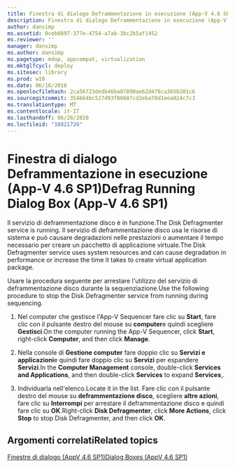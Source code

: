 ```yaml
---
title: Finestra di dialogo Deframmentazione in esecuzione (App-V 4.6 SP1)
description: Finestra di dialogo Deframmentazione in esecuzione (App-V 4.6 SP1)
author: dansimp
ms.assetid: 0ceb0897-377e-4754-a7ab-3bc2b5af1452
ms.reviewer: ''
manager: dansimp
ms.author: dansimp
ms.pagetype: mdop, appcompat, virtualization
ms.mktglfcycl: deploy
ms.sitesec: library
ms.prod: w10
ms.date: 06/16/2016
ms.openlocfilehash: 2ca56723dedb46ba87890ae62d476ca365b201c6
ms.sourcegitcommit: 354664bc527d93f80687cd2eba70d1eea024c7c3
ms.translationtype: MT
ms.contentlocale: it-IT
ms.lasthandoff: 06/26/2020
ms.locfileid: "10821726"
---
```

# <span data-ttu-id="e0c9b-103">Finestra di dialogo Deframmentazione in esecuzione (App-V 4.6 SP1)</span><span class="sxs-lookup"><span data-stu-id="e0c9b-103">Defrag Running Dialog Box (App-V 4.6 SP1)</span></span>


<span data-ttu-id="e0c9b-104">Il servizio di deframmentazione disco è in funzione.</span><span class="sxs-lookup"><span data-stu-id="e0c9b-104">The Disk Defragmenter service is running.</span></span> <span data-ttu-id="e0c9b-105">Il servizio di deframmentazione disco usa le risorse di sistema e può causare degradazioni nelle prestazioni o aumentare il tempo necessario per creare un pacchetto di applicazione virtuale.</span><span class="sxs-lookup"><span data-stu-id="e0c9b-105">The Disk Defragmenter service uses system resources and can cause degradation in performance or increase the time it takes to create virtual application package.</span></span>

<span data-ttu-id="e0c9b-106">Usare la procedura seguente per arrestare l'utilizzo del servizio di deframmentazione disco durante la sequenziazione.</span><span class="sxs-lookup"><span data-stu-id="e0c9b-106">Use the following procedure to stop the Disk Defragmenter service from running during sequencing.</span></span>

1.  <span data-ttu-id="e0c9b-107">Nel computer che gestisce l'App-V Sequencer fare clic su **Start**, fare clic con il pulsante destro del mouse su **computer**e quindi scegliere **Gestisci**.</span><span class="sxs-lookup"><span data-stu-id="e0c9b-107">On the computer running the App-V Sequencer, click **Start**, right-click **Computer**, and then click **Manage**.</span></span>

2.  <span data-ttu-id="e0c9b-108">Nella console di **Gestione computer** fare doppio clic su **Servizi e applicazioni**e quindi fare doppio clic su **Servizi** per espandere **Servizi**.</span><span class="sxs-lookup"><span data-stu-id="e0c9b-108">In the **Computer Management** console, double-click **Services and Applications**, and then double-click **Services** to expand **Services**,.</span></span>

3.  <span data-ttu-id="e0c9b-109">Individuarla nell'elenco.</span><span class="sxs-lookup"><span data-stu-id="e0c9b-109">Locate it in the list.</span></span> <span data-ttu-id="e0c9b-110">Fare clic con il pulsante destro del mouse su **deframmentazione disco**, scegliere **altre azioni**, fare clic su **Interrompi** per arrestare il deframmentazione disco e quindi fare clic su **OK**.</span><span class="sxs-lookup"><span data-stu-id="e0c9b-110">Right-click **Disk Defragmenter**, click **More Actions**, click **Stop** to stop Disk Defragmenter, and then click **OK**.</span></span>

## <span data-ttu-id="e0c9b-111">Argomenti correlati</span><span class="sxs-lookup"><span data-stu-id="e0c9b-111">Related topics</span></span>


[<span data-ttu-id="e0c9b-112">Finestre di dialogo (AppV 4.6 SP1)</span><span class="sxs-lookup"><span data-stu-id="e0c9b-112">Dialog Boxes (AppV 4.6 SP1)</span></span>](dialog-boxes--appv-46-sp1-.md)

 

 





